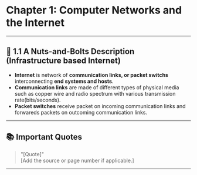 # Chapter 1: Computer Networks and the Internet

---

## 🔑 1.1 A Nuts-and-Bolts Description (Infrastructure based Internet)
- **Internet** is network of **communication links, or packet switchs** interconnecting **end systems **and** hosts**.
- **Communication links** are made of different types of physical media such as copper wire and radio spectrum with various transmission rate(bits/seconds).
- **Packet switches** receive packet on incoming communication links and forwareds packets on outcoming communication links.
---

## 📚 Important Quotes
> "[Quote]"  
[Add the source or page number if applicable.]

---


